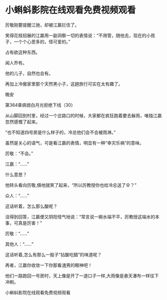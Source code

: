 # 小蝌蚪影院在线观看免费视频观看



厉敬刚要提醒江驰，却被江嬴拦住了。

笑得花枝招展的江嬴用一副洞察一切的表情说：“不用管，随他去，现在的小孩子，一个个心思多的，怪可爱的。”

占有欲这种东西。

闻人乔有。

他的儿子，自然也会有。

再加上冷傲家里那个天然黑小子，这趟旅行可实在太有趣了。

晚安

第364章病弱白月光拒绝下线（30）

从山脚回到村里，经过一个岔路口的时候，大家都在疯狂跑着要去躲雨，唯独江嬴忽然感慨了起来。

“也不知道四号房是什么样子的，冷总他们会不会被雨淋。”

虽然是关心的语气，可是看江嬴的表情，明显有一种“幸灾乐祸”的意味。

厉敬：“不会。”

江嬴：“……”

什么意思？

他转头看向厉敬,倏地就笑了起来，“所以厉教授你也给冷总送了伞？”

众人：“……”

这话听着，怎么那么酸呢？

没得到回答，江嬴便又阴阳怪气地说：“常言说一碗水端不平，厉教授这端水的本事，可真是厉害！”

厉敬：“……”

其他人：“……”

这话听着,怎么有那么一股子“拈酸吃醋”的味道呢？

再者，江嬴你收敛一下你那看渣男的眼神吧！

他们一路跑回一号房时，天上像是开了一道口子一样,大雨像是悬天瀑布一样往下冲刷。

 小蝌蚪影院在线观看免费视频观看
